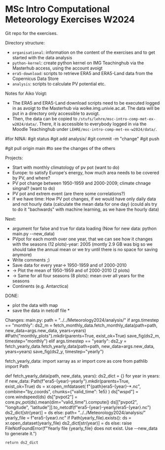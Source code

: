 # MSc Intro Computational Meteorology Exercises W2024

Git repo for the exercises.

Directory structure:
 
 * `organisational`: information on the content of the exercises and to get started with the data analysis
 * `python-kernel`: create python kernel on IMG Teachinghub via the Masterhub access, using the account avoigt
 * `era5-download`: scripts to retrieve ERA5 and ERA5-Land data from the Copernicus Data Store
 * `analysis`: scripts to calculate PV potential etc.

Notes for Aiko Voigt:

 * The ERA5 and ERA5-Land download scripts need to be executed logged in as avoigt to the Masterhub via wolke.img.univie.ac.at. The data will be put in a directory only accessible to avoigt.
 * Then, the data can be copied to `/stufs/lehre/msc-intro-comp-met-ex-w2024/data/`. There, it is accessible to everybody logged in via the Moodle Teachinghub under `LEHRE/msc-intro-comp-met-ex-w2024/data/`.

#for NINA:
#git status
#git add analysis/
#git commit -m "change"
#git push

#git pull origin main #to see the changes of the others

Projects: 
* Start with monthly climatology of pv pot (want to do)
* Europe: to satisfy Europe's energy, how much area needs to be covered by PV, and where?
* PV pot change between 1950-1959 and 2000-2009; climate chnage singnal?  (want to do)
* PV pot and extrem event (are there some correlations?)
* If we have time: How PV pot changes, if we would have only daily data and not hourly data (calculate the mean data for one day) (could als try to do it "bachwards" with machine learning, as we have the hourly data)

Next: 
* argument for false and true for data loading (Now for new data: python main.py --new_data)
* PVpot for each month over one year, that we can see how it changes with the seasons (12 plots)-year: 2005
      (montly 2.9 GB was big so we should take the annual mean or we try until there is no space for saving anymore)
* Write comments ;)
* Save data for every year-> 1950-1959 and of 2000-2010
* -> Plot the mean of 1950-1959 and of 2000-2010 (2 plots)
* -> Same for all four seasons (8 plots): mean over all years for the seasons
* Continents (e.g. Antarctica)

DONE:
* plot the data with map
* save the data in netcdf file *


Changes:
main.py:
path = "../../Meteorology2024/analysis/"
if args.timestep == "monthly":
    ds2_m = fetch_monthly_data.fetch_monthly_data(path=path, new_data=args.new_data, years=years)
    #Path("monthly_plots").mkdir(parents=True, exist_ok=True)
    save_fig(ds2_m, timestep="monthly")
elif args.timestep == "yearly":
    ds2_y = fetch_yearly_data.fetch_yearly_data(path=path, new_data=args.new_data, years=years)
    save_fig(ds2_y, timestep="yearly")

fetch_yearly_data:
import xarray as xr
import core as core
from pathlib import Path

def fetch_yearly_data(path, new_data, years):
    ds2_dict = {}
    for year in years:
        if new_data:
            Path(f"era5-{year}-yearly").mkdir(parents=True, exist_ok=True)
            ds = xr.open_mfdataset(
                f"{path}era5-{year}-*.nc",
                combine="by_coords",
                chunks={"valid_time": 1e5}
            )
            ds["wspd"] = core.windspeed(ds)
            ds["pvpot2"] = core.pv_pot(ds).mean(dim="valid_time").compute()
            ds[["pvpot2", "longitude", "latitude"]].to_netcdf(f"era5-{year}-yearly/era5-{year}.nc")
            ds2_dict[str(year)] = ds
        else:
            path= "../../Meteorology2024/analysis/"
            yearly_file = f"era5-{year}.nc"
            if Path(yearly_file).exists():
                ds = xr.open_dataset(yearly_file)
                ds2_dict[str(year)] = ds
            else:
                raise FileNotFoundError(f"Yearly file {yearly_file} does not exist. Use --new_data to generate it.")

    return ds2_dict

